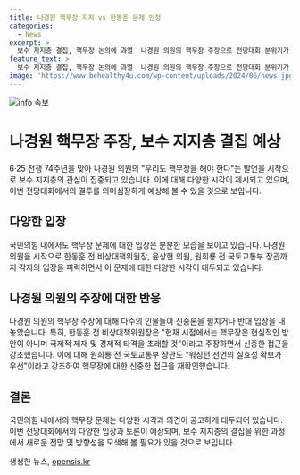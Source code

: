 ```yaml
---
title: 나경원 핵무장 지지 vs 한동훈 문제 인정
categories:
  - News
excerpt: >
  보수 지지층 결집, 핵무장 논의에 과열  나경원 의원의 핵무장 주장으로 전당대회 분위기가 달아오르고 있습니다. 한동훈 전 비상대책위원장은 핵무장은 현실적이지 않다고 주장하며 신중론을 펼치고, 윤상현 의원은 국제적 경제적 외교적 고립을 우려하며 반대 입장을 밝혔습니다. 원희룡 장관은 워싱턴 선언의 실효성을 우선시하는 입장을 밝히며, 이에 대한 비판도 이어졌습니다. 전당대회를 앞두고 보수 지지층의 결집을 노리는 분위기가 형성되고 있습니다.
feature_text: >
  보수 지지층 결집, 핵무장 논의에 과열  나경원 의원의 핵무장 주장으로 전당대회 분위기가 달아오르고 있습니다. 한동훈 전 비상대책위원장은 핵무장은 현실적이지 않다고 주장하며 신중론을 펼치고, 윤상현 의원은 국제적 경제적 외교적 고립을 우려하며 반대 입장을 밝혔습니다. 원희룡 장관은 워싱턴 선언의 실효성을 우선시하는 입장을 밝히며, 이에 대한 비판도 이어졌습니다. 전당대회를 앞두고 보수 지지층의 결집을 노리는 분위기가 형성되고 있습니다.
image: 'https://www.behealthy4u.com/wp-content/uploads/2024/06/news.jpg'
---
```


<p><img src="https://www.behealthy4u.com/wp-content/uploads/2024/06/news.jpg" alt="info 속보" /></p>

<h1>나경원 핵무장 주장, 보수 지지층 결집 예상</h1>

<p data-ke-size="size16">6·25 전쟁 74주년을 맞아 나경원 의원의 "우리도 핵무장을 해야 한다"는 발언을 시작으로 보수 지지층의 관심이 집중되고 있습니다. 이에 대해 다양한 시각이 제시되고 있으며, 이번 전당대회에서의 결투를 의미심장하게 예상해 볼 수 있을 것으로 보입니다.</p>

<h2>다양한 입장</h2>

<p data-ke-size="size16">국민의힘 내에서도 핵무장 문제에 대한 입장은 분분한 모습을 보이고 있습니다. 나경원 의원을 시작으로 한동훈 전 비상대책위원장, 윤상현 의원, 원희룡 전 국토교통부 장관까지 각자의 입장을 피력하면서 이 문제에 대한 다양한 시각이 대두되고 있습니다.</p>

<h2>나경원 의원의 주장에 대한 반응</h2>

<p data-ke-size="size16">나경원 의원의 핵무장 주장에 대해 다수의 인물들이 신중론을 펼치거나 반대 입장을 내놓았습니다. 특히, 한동훈 전 비상대책위원장은 "현재 시점에서는 핵무장은 현실적인 방안이 아니며 국제적 제재 및 경제적 타격을 초래할 것"이라고 주장하면서 신중한 접근을 강조했습니다. 이에 대해 원희룡 전 국토교통부 장관도 "워싱턴 선언의 실효성 확보가 우선"이라고 강조하여 핵무장에 대한 신중한 접근을 재확인했습니다.</p>

<h2>결론</h2>

<p data-ke-size="size16">국민의힘 내에서의 핵무장 문제는 다양한 시각과 의견이 공고하게 대두되어 있습니다. 이번 전당대회에서의 다양한 입장과 토론이 예상되며, 보수 지지층의 결집을 위한 과정에서 새로운 전망 및 방향성을 모색해 볼 필요가 있을 것으로 보입니다.</p>
생생한 뉴스, <a href="https://opensis.kr" rel="dofollow">opensis.kr</a>


